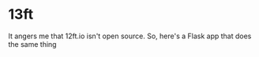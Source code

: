 # 13ft
It angers me that 12ft.io isn't open source. So, here's a Flask app that does the same thing
